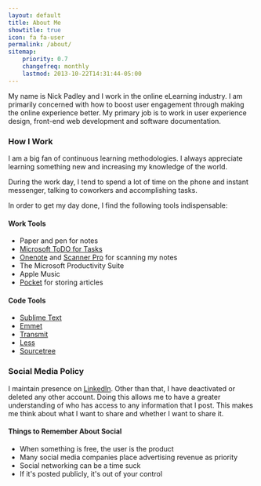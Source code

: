 ```yaml
---
layout: default
title: About Me
showtitle: true
icon: fa fa-user
permalink: /about/
sitemap:
    priority: 0.7
    changefreq: monthly
    lastmod: 2013-10-22T14:31:44-05:00
---
```


My name is Nick Padley and I work in the online eLearning industry. I am primarily concerned with how to boost user engagement through making the online experience better. My primary job is to work in user experience design, front-end web development and software documentation.

### How I Work

I am a big fan of continuous learning methodologies. I always appreciate learning something new and increasing my knowledge of the world.

During the work day, I tend to spend a lot of time on the phone and instant messenger, talking to coworkers and accomplishing tasks. 

In order to get my day done, I find the following tools indispensable:

#### Work Tools

* Paper and pen for notes
* [Microsoft ToDO for Tasks][todo]
* [Onenote] and [Scanner Pro][spro] for scanning my notes
* The Microsoft Productivity Suite
* Apple Music
* [Pocket] for storing articles

#### Code Tools
* [Sublime Text](http://www.sublimetext.com/)
* [Emmet](http://docs.emmet.io/)
* [Transmit](http://panic.com/transmit/)
* [Less](http://www.lesscss.org)
* [Sourcetree](http://www.sourcetreeapp.com/)

### Social Media Policy

I maintain presence on [LinkedIn](http://www.linkedin.com/in/nickpadley). Other than that, I have deactivated or deleted any other account. Doing this allows me to have a greater understanding of who has access to any information that I post. This makes me think about what I want to share and whether I want to share it.

#### Things to Remember About Social

* When something is free, the user is the product
* Many social media companies place advertising revenue as priority
* Social networking can be a time suck
* If it's posted publicly, it's out of your control

[todo]: https://todo.microsoft.com/ "ToDo"
[Onenote]: https://www.onenote.com
[pocket]: http://getpocket.com/
[spro]: http://readdle.com/products/scannerpro/
